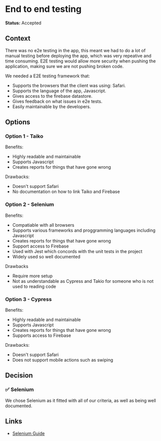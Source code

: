 # End to end testing 

**Status:** Accepted

## Context

There was no e2e testing in the app, this meant we had to do a lot of manual testing before deploying the app, which was very repeative and time consuming. E2E testing would allow more security when pushing the application, making sure we are not pushing broken code. 

We needed a E2E testing framework that:
- Supports the browsers that the client was using: Safari.
- Supports the language of the app, Javascript.
- Gives access to the firebase datastore.
- Gives feedback on what issues in e2e tests.
- Easily maintainable by the developers.


## Options

### Option 1 - Taiko
Benefits:
- Highly readable and maintainable
- Supports Javascript
- Creates reports for things that have gone wrong 

Drawbacks: 
- Doesn't support Safari
- No documentation on how to link Taiko and Firebase


### Option 2 - Selenium 
Benefits: 
- Compatiable with all browsers
- Supports various frameworks and proggramming languages including Javascript
- Creates reports for things that have gone wrong
- Support access to Firebase
- Used with Jest which concords with the unit tests in the project
- Widely used so well documented

Drawbacks 
- Require more setup 
- Not as understandable as Cypress and Takio for someone who is not used to reading code

### Option 3 - Cypress 
Benefits:
- Highly readable and maintainable
- Supports Javascript
- Creates reports for things that have gone wrong 
- Supports access to Firebase

Drawbacks: 
- Doesn't support Safari
- Does not support mobile actions such as swiping

## Decision

### ✅ Selenium 

We chose Selenium as it fitted with all of our criteria, as well as being well documented. 

## Links

- [Selenium Guide](https://www.selenium.dev/documentation/webdriver/getting_started/)